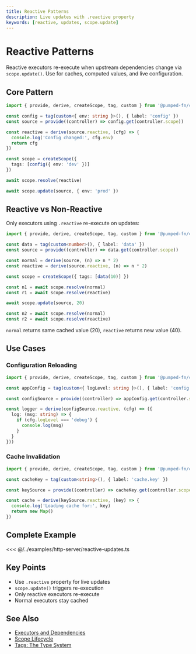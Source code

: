```yaml
---
title: Reactive Patterns
description: Live updates with .reactive property
keywords: [reactive, updates, scope.update]
---
```


# Reactive Patterns

Reactive executors re-execute when upstream dependencies change via `scope.update()`. Use for caches, computed values, and live configuration.

## Core Pattern

```ts twoslash
import { provide, derive, createScope, tag, custom } from '@pumped-fn/core-next'

const config = tag(custom<{ env: string }>(), { label: 'config' })
const source = provide((controller) => config.get(controller.scope))

const reactive = derive(source.reactive, (cfg) => {
  console.log('Config changed:', cfg.env)
  return cfg
})

const scope = createScope({
  tags: [config({ env: 'dev' })]
})

await scope.resolve(reactive)

await scope.update(source, { env: 'prod' })
```

## Reactive vs Non-Reactive

Only executors using `.reactive` re-execute on updates:

```ts twoslash
import { provide, derive, createScope, tag, custom } from '@pumped-fn/core-next'

const data = tag(custom<number>(), { label: 'data' })
const source = provide((controller) => data.get(controller.scope))

const normal = derive(source, (n) => n * 2)
const reactive = derive(source.reactive, (n) => n * 2)

const scope = createScope({ tags: [data(10)] })

const n1 = await scope.resolve(normal)
const r1 = await scope.resolve(reactive)

await scope.update(source, 20)

const n2 = await scope.resolve(normal)
const r2 = await scope.resolve(reactive)
```

`normal` returns same cached value (20), `reactive` returns new value (40).

## Use Cases

### Configuration Reloading

```ts twoslash
import { provide, derive, createScope, tag, custom } from '@pumped-fn/core-next'

const appConfig = tag(custom<{ logLevel: string }>(), { label: 'config' })

const configSource = provide((controller) => appConfig.get(controller.scope))

const logger = derive(configSource.reactive, (cfg) => ({
  log: (msg: string) => {
    if (cfg.logLevel === 'debug') {
      console.log(msg)
    }
  }
}))
```

### Cache Invalidation

```ts twoslash
import { provide, derive, createScope, tag, custom } from '@pumped-fn/core-next'

const cacheKey = tag(custom<string>(), { label: 'cache.key' })

const keySource = provide((controller) => cacheKey.get(controller.scope))

const cache = derive(keySource.reactive, (key) => {
  console.log('Loading cache for:', key)
  return new Map()
})
```

## Complete Example

<<< @/../examples/http-server/reactive-updates.ts

## Key Points

- Use `.reactive` property for live updates
- `scope.update()` triggers re-execution
- Only reactive executors re-execute
- Normal executors stay cached

## See Also

- [Executors and Dependencies](./01-executors-and-dependencies.md)
- [Scope Lifecycle](./03-scope-lifecycle.md)
- [Tags: The Type System](./02-tags-the-type-system.md)
